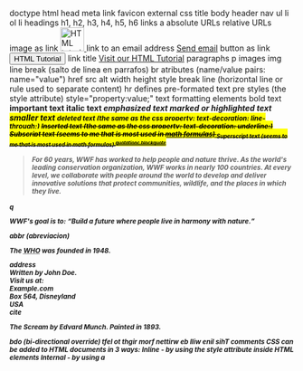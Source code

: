 doctype
html
  head
    meta
    link
      favicon
        <link rel="icon" type="image/x-icon" href="/images/favicon.ico">
      external css
        <link rel="stylesheet" href="styles.css" />
    title
      <title>HTML Tutorial</title>
body
  header
    nav
      ul 
        li
      ol
        li
  headings
    h1, h2, h3, h4, h5, h6
  links
    a
      absolute URLs
      relative URLs
      image as link
        <a href="default.asp">
          <img src="smiley.gif" alt="HTML tutorial" style="width:42px;height:42px;">
        </a>
      link to an email address
        <a href="mailto:someone@example.com">Send email</a>
      button as link
        <button onclick="document.location='default.asp'">HTML Tutorial</button>
      link title
        <a href="https://www.w3schools.com/html/" title="Go to W3Schools HTML section">Visit our HTML Tutorial</a>
  paragraphs
    p
  images
    img
  line break (salto de linea en parrafos)
    br
  atributes (name/value pairs: name="value")
    href
    src
    alt
    width
    height
    style
  break line (horizontal line or rule used to separate content)
    hr
  defines pre-formated text
    pre
  styles (the style attribute)
    style="property:value;"
  text formatting elements
    bold text
      <b>
    important text
      <strong>
    italic text
      <i>
    emphasized text
      <em>
    marked or highlighted text
      <mark>
    smaller text
      <small>
    deleted text (the same as the css property: text-decoration: line-through;)
      <del>
    Inserted text (the same as the css property: text-decoration: underline;)
      <ins>
    Subscript text (seems to me that is most used in math formulas)
      <sub>
    Superscript text (seems to me that is most used in math formulas)
      <sup>
  quotationc
    blockquote
      <blockquote cite="http://www.worldwildlife.org/who/index.html">
        For 60 years, WWF has worked to help people and nature thrive. As the
        world's leading conservation organization, WWF works in nearly 100
        countries. At every level, we collaborate with people around the world to
        develop and deliver innovative solutions that protect communities,
        wildlife, and the places in which they live.
      </blockquote>
    q
      <p>WWF's goal is to: <q>Build a future where people live in harmony with nature.</q></p>
    abbr (abreviacion)
      <p>The <abbr title="World Health Organization">WHO</abbr> was founded in 1948.</p>
    address
      <address>
        Written by John Doe.<br> 
        Visit us at:<br>
        Example.com<br>
        Box 564, Disneyland<br>
        USA
      </address>
    cite
      <p><cite>The Scream</cite> by Edvard Munch. Painted in 1893.</p>
    bdo (bi-directional override)
      <bdo dir="rtl">This line will be written from right to left</bdo>
  comments
    <!-- Write your comments here -->
  CSS can be added to HTML documents in 3 ways:
    Inline - by using the style attribute inside HTML elements
    Internal - by using a <style> element in the <head> section
    External - by using a <link> element to link to an external CSS file
  images
    <img src="img_girl.jpg" alt="Girl in a jacket" width="500" height="600">
    animated images
      <img src="programming.gif" alt="Computer Man" style="width:48px;height:48px;">
    common formats
      APNG, GIF, ICO, JPEG, PNG, SVG
    image map
      <img src="workplace.jpg" alt="Workplace" usemap="#workmap">
      <map name="workmap">
        <area shape="rect" coords="34,44,270,350" alt="Computer" href="computer.html">
        <area shape="rect" coords="290,172,333,250" alt="Phone" href="cellphone.html">
        <area shape="circle" coords="337,300,44" alt="Coffee" href="coffee.html">
      </map>
      Shapes
        You must define the shape of the clickable area, and you can choose one of these values:
          rect - defines a rectangular region
          circle - defines a circular region
          poly - defines a polygonal region
          default - defines the entire region
  picture element (Show different images for different screen sizes)
    <picture>
      <source media="(min-width: 650px)" srcset="img_food.jpg">
      <source media="(min-width: 465px)" srcset="img_car.jpg">
      <img src="img_girl.jpg">
    </picture>
  tables
    table
      thead, tr, th, 
      tbody, tr, td
      tfood, tr, td
    colspan (expandir una celda para que ocupe multiples columnas)
      <th colspan="2">Name</th>
    rowspan (expandir una celda para que ocupe multiples rows)
    styling for rows
      tr:nth-child(even) {
        background-color: #D6EEEE;
      }
      Note: If you use (odd) instead of (even), the styling will occur on row 1,3,5 etc. instead of 2,4,6 etc.
    styling for columns
      td:nth-child(even), th:nth-child(even) {
        background-color: #D6EEEE;
      }
      styling both rows and columns
            tr:nth-child(even) {
        background-color: rgba(150, 212, 212, 0.4);
      }

      th:nth-child(even),td:nth-child(even) {
        background-color: rgba(150, 212, 212, 0.4);
      }
    hover
      tr:hover {background-color: #D6EEEE;}
    colgroup for header/columns formating
      <table>
        <colgroup>
          <col span="2" style="background-color: #D6EEEE">
        </colgroup>
        <tr>
          <th>MON</th>
          <th>TUE</th>
          <th>WED</th>
          <th>THU</th>
        ...
  listas
    ordered list (ol) > li
    unordered list (ul) > li
      li
    description list (dl) > dt , dd
      <dl>
        <dt>Coffee</dt>
        <dd>- black hot drink</dd>
        <dt>Milk</dt>
        <dd>- white cold drink</dd>
      </dl>
  display value (block vs inline)
    block
      -always start on a new line
      -always take the full width availale
      -ex: address, article, aside, blockquote, canvas, dd, div, dl, dt, fieldset, figcaption, figure, footer, form, h1, h6, header, hr, li, main, nav, noscript, ol, p, pre, section, table, tfoot, ul, video, 
    inline
      -it does not start on a new line
      -it takes the space that needs only
      -ex:a, abbr, acronym, b, bdo, big, br, button, cite, code, dfn, em, i, img, input, kbd, label, map, object, output, q, samp, script, select, small, span, strong, sub, sup, textarea, time, tt, var
        Note: an inline elemet can not contain a block-level element
    Inline-block
      -If you change the <div> element's display property from block to inline-block, the <div> elements will no longer add a line break before and after, and will be displayed side by side instead of on top of each other.
  div
    it is often used as container for other html elements
  span
    it is used as an inline container to mark up a part of a text or document
  iframe (An HTML iframe is used to display a web page within a web page.)
    <iframe src="demo_iframe.htm" height="200" width="300" title="Iframe Example"></iframe>
  html layout elements
    semantic tags
      article
      aside
      summary
      details      
        <details>
          <summary>Epcot Center</summary>
          <p>
            Epcot is a theme park at Walt Disney World Resort featuring exciting
            attractions, international pavilions, award-winning fireworks and
            seasonal special events.
          </p>
        </details>
      figcaption
      figure
        <figure>
          <img src="pic_trulli.jpg" alt="Trulli" style="width:100%">
          <figcaption>Fig.1 - Trulli, Puglia, Italy.</figcaption>
        </figure>
      footer
        authorship information
        copyright information
        contact information
        sitemap
        back to top links
        related documents
      header
      main
      mark
      nav
      section
      summary
      time
         <time datetime="2008-02-14 20:00">Valentines day</time>
      form        
        TODO: https://www.w3schools.com/html/html_forms.asp
        form attributes
          action
          target
          method
          autocomplete
          novalidate        
        form elements
          input
            The default value of the type attribute is "text".
            input types
              <input type="button">
              <input type="checkbox">
              <input type="color">
              <input type="date">
              <input type="datetime-local">
              <input type="email">
              <input type="file">
              <input type="hidden">
              <input type="image">
              <input type="month">
              <input type="number">
              <input type="password">
              <input type="radio">
              <input type="range">
              <input type="reset">
              <input type="search">
              <input type="submit">
              <input type="tel">
              <input type="text">
              <input type="time">
              <input type="url">
              <input type="week">
            input restrictions
              -checked (Specifies that an input field should be pre-selected when the page loads (for type="checkbox" or type="radio"))
              -disabled (Specifies that an input field should be disabled)
              -max (Specifies the maximum value for an input field)
              -maxlength (Specifies the maximum number of character for an input field)
              -min (Specifies the minimum value for an input field)
              -pattern (Specifies a regular expression to check the input value against)
              -readonly (Specifies that an input field is read only (cannot be changed))
              -required (Specifies that an input field is required (must be filled out))
              -size (Specifies the width (in characters) of an input field)
              -step (Specifies the legal number intervals for an input field)
              -value (Specifies the default value for an input field)
          label
          select
          textarea
          button
          fieldset
          legend
          datalist
          output
          option
          optgroup
      TODO: https://www.w3schools.com/html/html5_semantic_elements.asp
    HTML Layout Techniques
      -css frameworks: bootstrap
      -css float property
        TODO: https://www.w3schools.com/html/tryit.asp?filename=tryhtml_layout_float
      -css flexbox
        TODO: https://www.w3schools.com/html/tryit.asp?filename=tryhtml_layout_flexbox
      -css grid
        TODO: https://www.w3schools.com/css/css_grid.asp
    responsive web design
      TODO: https://www.w3schools.com/html/html_responsive.asp
  code
    <code>
      x = 5;
      y = 6;
      z = x + y;
    </code>
  kbd (keyboard)
    <p>Save the document by pressing <kbd>Ctrl + S</kbd></p>
  samp (for program output)  <samp>
  script 
    <script src="myscript.js">
  html Character Entities: entity names and entity numbers
  charset
    TODO: https://www.w3schools.com/html/html_charset.asp
  URL (uniform resource locator)
    -scheme://prefix.domain:port/path/filename
      -scheme - defines the type of Internet service (most common is http or https)
        Common URL Schemes
          -http (HyperText Transfer Protocol Common web pages) (Not encrypted)
          -https (Secure HyperText Transfer Protocol)  (Secure web pages Encrypted)
          -ftp (File Transfer Protocol)  Downloading or uploading files
          -file () (A file on your computer)
      -prefix - defines a domain prefix (default for http is www)
      -domain - defines the Internet domain name (like w3schools.com)
      -port - defines the port number at the host (default for http is 80)
      -path - defines a path at the server (If omitted: the root directory of the site)
      -filename - defines the name of a document or resource  
  html graphics
    canvas
      TODO: https://www.w3schools.com/html/html5_canvas.asp
    svg
      TODO: https://www.w3schools.com/html/html5_svg.asp
  multimedia
    video
      <video width="320" height="240" autoplay muted>
        <source src="movie.mp4" type="video/mp4">
        <source src="movie.ogg" type="video/ogg">
        Your browser does not support the video tag.
      </video>
    audio
      <audio controls autoplay muted>
        <source src="horse.ogg" type="audio/ogg">
        <source src="horse.mp3" type="audio/mpeg">
        Your browser does not support the audio element.
      </audio>
    youtube
      <iframe width="420" height="315"
      src="https://www.youtube.com/embed/tgbNymZ7vqY?autoplay=1&mute=1">
      </iframe>
    youtube loop
      <iframe width="420" height="315"
        src="https://www.youtube.com/embed/tgbNymZ7vqY?playlist=tgbNymZ7vqY&loop=1">
      </iframe>
  html api
    TODO: https://www.w3schools.com/html/html5_geolocation.asp
  html examples
    TODO:https://www.w3schools.com/html/html_examples.asp

contenteditable
The HTML global attribute contenteditable is used to make the content of an element editable by the user. When applied to an HTML element, it allows users to modify the content directly within the web page, similar to a text editor.
